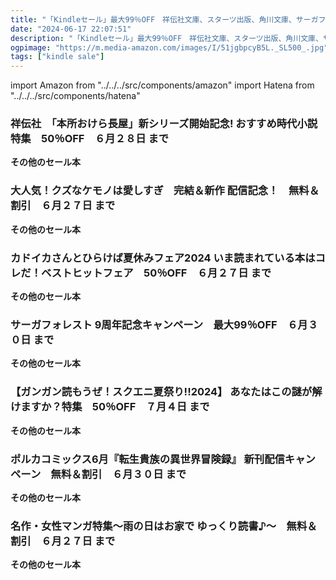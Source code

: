 ```yaml
---
title: "「Kindleセール」最大99％OFF　祥伝社文庫、スターツ出版、角川文庫、サーガフォレスト、ガンガンコミックス、『転生貴族の異世界冒険録』、CoMax"
date: "2024-06-17 22:07:51"
description: "「Kindleセール」最大99％OFF　祥伝社文庫、スターツ出版、角川文庫、サーガフォレスト、ガンガンコミックス、『転生貴族の異世界冒険録』、CoMax"
ogpimage: "https://m.media-amazon.com/images/I/51jgbpcyB5L._SL500_.jpg"
tags: ["kindle sale"]
---
```

import Amazon from "../../../src/components/amazon"
import Hatena from "../../../src/components/hatena"





### 祥伝社　「本所おけら長屋」新シリーズ開始記念! おすすめ時代小説特集　50％OFF　６月２８日 まで


<Amazon asin="B0C3GCMV47" />



<Amazon asin="B0BYMZH22Q" />



<Amazon asin="B0BXRJBHX1" />


**その他のセール本**

<Hatena src="https://kyukyunyorituryo.github.io/kindle_sale/20240628s41948/" title=""/>

### 大人気！クズなケモノは愛しすぎ　完結＆新作 配信記念！　無料＆割引　６月２７日 まで


<Amazon asin="B0CPLJZ6HF" />



<Amazon asin="B0CF1JCF77" />



<Amazon asin="B08FLGSJXB" />


**その他のセール本**

<Hatena src="https://kyukyunyorituryo.github.io/kindle_sale/20240627s41811/" title=""/>

### カドイカさんとひらけば夏休みフェア2024 いま読まれている本はコレだ！ベストヒットフェア　50％OFF　６月２７日 まで


<Amazon asin="B0C6LMDYQ8" />



<Amazon asin="B0BV9PKF28" />



<Amazon asin="B0CLKXQH61" />


**その他のセール本**

<Hatena src="https://kyukyunyorituryo.github.io/kindle_sale/20240627s41788/" title=""/>

### サーガフォレスト 9周年記念キャンペーン　最大99％OFF　６月３０日 まで


<Amazon asin="B0CHW2T237" />



<Amazon asin="B0CBP81J8S" />



<Amazon asin="B09LHLLT5Q" />


**その他のセール本**

<Hatena src="https://kyukyunyorituryo.github.io/kindle_sale/20240630s41870/" title=""/>

### 【ガンガン読もうぜ！スクエニ夏祭り!!2024】 あなたはこの謎が解けますか？特集　50％OFF　７月４日 まで


<Amazon asin="B0BT7D7LYH" />



<Amazon asin="B0BCFQ89H2" />



<Amazon asin="B0858XZSLC" />


**その他のセール本**

<Hatena src="https://kyukyunyorituryo.github.io/kindle_sale/20240704s41868/" title=""/>

### ポルカコミックス6月『転生貴族の異世界冒険録』 新刊配信キャンペーン　無料＆割引　６月３０日 まで


<Amazon asin="B08N48CYK3" />



<Amazon asin="B0C7V5FXQD" />


**その他のセール本**

<Hatena src="https://kyukyunyorituryo.github.io/kindle_sale/20240630s41863/" title=""/>

### 名作・女性マンガ特集～雨の日はお家で ゆっくり読書♪～　無料＆割引　６月２７日 まで


<Amazon asin="B0C1S4FQR2" />



<Amazon asin="B0C1S28Z99" />



<Amazon asin="B0BLGG1WY1" />


**その他のセール本**

<Hatena src="https://kyukyunyorituryo.github.io/kindle_sale/20240627s41790/" title=""/>